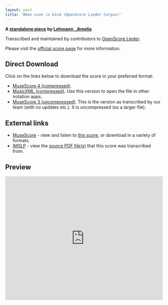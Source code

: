 ```yaml
---
layout: post
title: 'When Love is Kind (OpenScore Lieder Corpus)'
---
```


__A [standalone piece](https://fourscoreandmore.org/openscore/lieder/Lehmann%2C_Amelia/_/) by [Lehmann,_Amelia](https://fourscoreandmore.org/openscore/lieder/Lehmann%2C_Amelia)__

Transcribed and maintained by contributors to [OpenScore Lieder].

Please visit the [official score page] for more information.

[official score page]: https://musescore.com/openscore-lieder-corpus/scores/6645039
[OpenScore Lieder]: https://musescore.com/openscore-lieder-corpus

## Direct Download

Click on the links below to download the score in your preferred format:
- [MuseScore 4 (compressed)](https://fourscoreandmore.org/openscore/lieder/Lehmann%2C_Amelia/_/When_Love_is_Kind.mscz).
- [MusicXML (compressed)](https://fourscoreandmore.org/openscore/lieder/Lehmann%2C_Amelia/_/When_Love_is_Kind.mxl). Use this version to open the file in other notation apps.
- [MuseScore 3 (uncompressed)](https://raw.githubusercontent.com/OpenScore/Lieder/refs/heads/main/scores/Lehmann%2C_Amelia/_/When_Love_is_Kind/lc6645039.mscx). This is the version as transcribed by our team (with no updates etc.). It is uncompressed (so a larger file).

## External links

- [MuseScore] - view and listen to [this score][MuseScore], or download in a variety of formats.
- [IMSLP] - view the [source PDF file(s)][IMSLP] that this score was transcribed from.

[MuseScore]: https://musescore.com/score/6645039
[IMSLP]: https://imslp.org/wiki/Special:ReverseLookup/285347

## Preview

<iframe width="100%" height="394" src="https://musescore.com/openscore-lieder-corpus/scores/6645039/embed" frameborder="0" allowfullscreen allow="autoplay; fullscreen"></iframe>
